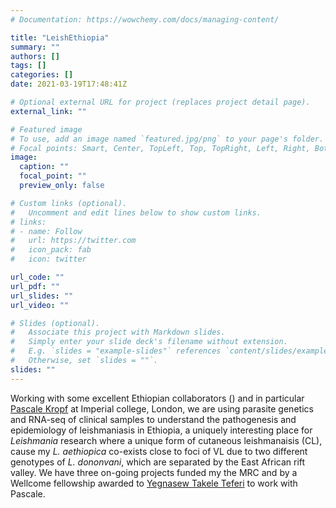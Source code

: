 ```yaml
---
# Documentation: https://wowchemy.com/docs/managing-content/

title: "LeishEthiopia"
summary: ""
authors: []
tags: []
categories: []
date: 2021-03-19T17:48:41Z

# Optional external URL for project (replaces project detail page).
external_link: ""

# Featured image
# To use, add an image named `featured.jpg/png` to your page's folder.
# Focal points: Smart, Center, TopLeft, Top, TopRight, Left, Right, BottomLeft, Bottom, BottomRight.
image:
  caption: ""
  focal_point: ""
  preview_only: false

# Custom links (optional).
#   Uncomment and edit lines below to show custom links.
# links:
# - name: Follow
#   url: https://twitter.com
#   icon_pack: fab
#   icon: twitter

url_code: ""
url_pdf: ""
url_slides: ""
url_video: ""

# Slides (optional).
#   Associate this project with Markdown slides.
#   Simply enter your slide deck's filename without extension.
#   E.g. `slides = "example-slides"` references `content/slides/example-slides.md`.
#   Otherwise, set `slides = ""`.
slides: ""
---
```

Working with some excellent Ethiopian collaborators () and in particular [Pascale Kropf](https://www.imperial.ac.uk/people/p.kropf) at Imperial college, London, we are using parasite genetics and RNA-seq of clinical samples to understand the pathogenesis and epidemiology of leishmaniasis  in Ethiopia, a uniquely interesting place for *Leishmania* research where a unique form of cutaneous leishmanaisis (CL), cause my *L. aethiopica* co-exists close to foci of VL due to two different genotypes of *L. dononvani*, which are separated by the East African rift valley. We have three on-going projects funded my the MRC and by a Wellcome fellowship awarded to [Yegnasew Takele Teferi](https://www.researchgate.net/profile/Yegnasew_Takele) to work with Pascale.
